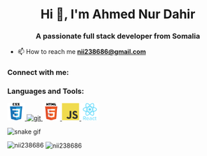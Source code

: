 
<h1 align="center">Hi 👋, I'm Ahmed Nur Dahir</h1>
<h3 align="center">A passionate full stack developer from Somalia</h3>

- 📫 How to reach me **nii238686@gmail.com**

<h3 align="left">Connect with me:</h3>
<p align="left">
</p>

<h3 align="left">Languages and Tools:</h3>
<p align="left"> <a href="https://www.w3schools.com/css/" target="_blank" rel="noreferrer"> <img src="https://raw.githubusercontent.com/devicons/devicon/master/icons/css3/css3-original-wordmark.svg" alt="css3" width="40" height="40"/> </a> <a href="https://git-scm.com/" target="_blank" rel="noreferrer"> <img src="https://www.vectorlogo.zone/logos/git-scm/git-scm-icon.svg" alt="git" width="40" height="40"/> </a> <a href="https://www.w3.org/html/" target="_blank" rel="noreferrer"> <img src="https://raw.githubusercontent.com/devicons/devicon/master/icons/html5/html5-original-wordmark.svg" alt="html5" width="40" height="40"/> </a> <a href="https://developer.mozilla.org/en-US/docs/Web/JavaScript" target="_blank" rel="noreferrer"> <img src="https://raw.githubusercontent.com/devicons/devicon/master/icons/javascript/javascript-original.svg" alt="javascript" width="40" height="40"/> </a> <a href="https://reactjs.org/" target="_blank" rel="noreferrer"> <img src="https://raw.githubusercontent.com/devicons/devicon/master/icons/react/react-original-wordmark.svg" alt="react" width="40" height="40"/> </a> </p>



![snake gif](https://github.com/nii238686/nii238686/blob/output/github-contribution-grid-snake.gif)

<p><img align="left" src="https://github-readme-stats.vercel.app/api/top-langs?username=nii238686&show_icons=true&locale=en&layout=compact" alt="nii238686" /></p>

<p>&nbsp;<img align="center" src="https://github-readme-stats.vercel.app/api?username=nii238686&show_icons=true&locale=en" alt="nii238686" /></p>
